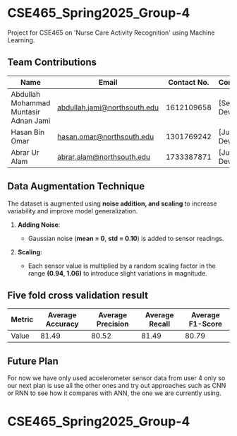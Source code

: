 # CSE465_Spring2025_Group-4
Project for CSE465 on 'Nurse Care Activity Recognition' using Machine Learning.
## Team Contributions

| Name                                      | Email                              | Contact No.   | Contribution         |
|-------------------------------------------|------------------------------------|--------------|----------------------|
| Abdullah Mohammad Muntasir Adnan Jami     | abdullah.jami@northsouth.edu      | 1612109658   | [Senior Developer] |
| Hasan Bin Omar                            | hasan.omar@northsouth.edu         | 1301769242   | [Junior Developer] |
| Abrar Ur Alam                             | abrar.alam@northsouth.edu         | 1733387871   | [Junior Developer] |

## Data Augmentation Technique

The dataset is augmented using **noise addition, and scaling** to increase variability and improve model generalization.

1. **Adding Noise**:  
   - Gaussian noise (**mean = 0**, **std = 0.10**) is added to sensor readings.

2. **Scaling**:  
   - Each sensor value is multiplied by a random scaling factor in the range **(0.94, 1.06)** to introduce slight variations in magnitude.


## Five fold cross validation result
| Metric                | Average Accuracy | Average Precision | Average Recall | Average F1-Score |
|-----------------------|------------------|-------------------|----------------|------------------|
| Value                 | 81.49            | 80.52             | 81.49          | 80.79            |


## Future Plan

For now we have only used accelerometer sensor data from user 4 only so our next plan is use all the other ones and try out approaches such as CNN or RNN to see how it compares with ANN, the one we are currently using.
# CSE465_Spring2025_Group-4
